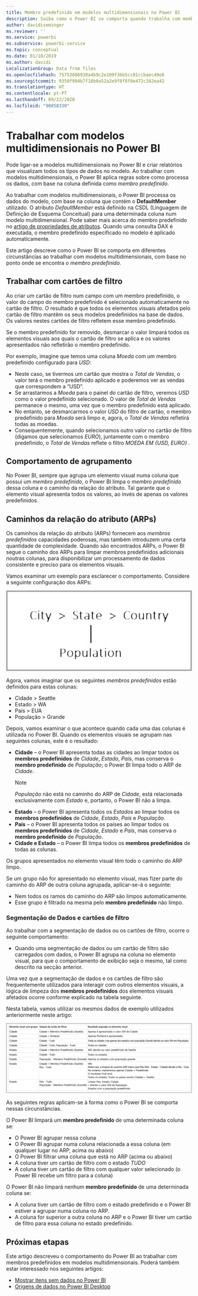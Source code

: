 ```yaml
---
title: Membro predefinido em modelos multidimensionais no Power BI
description: Saiba como o Power BI se comporta quando trabalha com membros predefinidos em modelos multidimensionais
author: davidiseminger
ms.reviewer: ''
ms.service: powerbi
ms.subservice: powerbi-service
ms.topic: conceptual
ms.date: 01/10/2019
ms.author: davidi
LocalizationGroup: Data from files
ms.openlocfilehash: 75753886930a4b9c2e109f36b5cc01ccbaec49e6
ms.sourcegitcommit: 9350f994b7f18b0a52a2e9f8f8f8e472c342ea42
ms.translationtype: HT
ms.contentlocale: pt-PT
ms.lasthandoff: 09/22/2020
ms.locfileid: "90858330"
---
```

# <a name="work-with-multidimensional-models-in-power-bi"></a>Trabalhar com modelos multidimensionais no Power BI

Pode ligar-se a modelos multidimensionais no Power BI e criar relatórios que visualizam todos os tipos de dados no modelo. Ao trabalhar com modelos multidimensionais, o Power BI aplica regras sobre como processa os dados, com base na coluna definida como *membro predefinido*. 

Ao trabalhar com modelos multidimensionais, o Power BI processa os dados do modelo, com base na coluna que contém o **DefaultMember** utilizado. O atributo *DefaultMember* está definido na CSDL (Linguagem de Definição de Esquema Conceitual) para uma determinada coluna num modelo multidimensional. Pode saber mais acerca do membro predefinido no [artigo de propriedades de atributos](/sql/analysis-services/multidimensional-models/attribute-properties-define-a-default-member?view=sql-server-2017). Quando uma consulta DAX é executada, o membro predefinido especificado no modelo é aplicado automaticamente.

Este artigo descreve como o Power BI se comporta em diferentes circunstâncias ao trabalhar com modelos multidimensionais, com base no ponto onde se encontra o *membro predefinido*. 

## <a name="working-with-filter-cards"></a>Trabalhar com cartões de filtro

Ao criar um cartão de filtro num campo com um membro predefinido, o valor do campo do membro predefinido é selecionado automaticamente no cartão de filtro. O resultado é que todos os elementos visuais afetados pelo cartão de filtro mantêm os seus modelos predefinidos na base de dados. Os valores nestes cartões de filtro refletem esse membro predefinido.

Se o membro predefinido for removido, desmarcar o valor limpará todos os elementos visuais aos quais o cartão de filtro se aplica e os valores apresentados não refletirão o membro predefinido.

Por exemplo, imagine que temos uma coluna *Moeda* com um membro predefinido configurado para *USD*:

* Neste caso, se tivermos um cartão que mostra o *Total de Vendas*, o valor terá o membro predefinido aplicado e poderemos ver as vendas que correspondem a “USD”.
* Se arrastarmos a *Moeda* para o painel do cartão de filtro, veremos *USD* como o valor predefinido selecionado. O valor de *Total de Vendas* permanece o mesmo, uma vez que o membro predefinido está aplicado.
* No entanto, se desmarcarmos o valor *USD* do filtro de cartão, o membro predefinido para *Moeda* será limpo e, agora, o *Total de Vendas* refletirá todas as moedas.
* Consequentemente, quando selecionamos outro valor no cartão de filtro (digamos que selecionamos *EURO*), juntamente com o membro predefinido, o *Total de Vendas* reflete o filtro *MOEDA EM {USD, EURO}* .

## <a name="grouping-behavior"></a>Comportamento de agrupamento

No Power BI, sempre que agrupa um elemento visual numa coluna que possui um *membro predefinido*, o Power BI limpa o *membro predefinido* dessa coluna e o caminho da relação do atributo. Tal garante que o elemento visual apresenta todos os valores, ao invés de apenas os valores predefinidos.

## <a name="attribute-relationship-paths-arps"></a>Caminhos da relação do atributo (ARPs)

Os caminhos da relação do atributo (ARPs) fornecem aos *membros predefinidos* capacidades poderosas, mas também introduzem uma certa quantidade de complexidade. Quando são encontrados ARPs, o Power BI segue o caminho dos ARPs para limpar membros predefinidos adicionais noutras colunas, para disponibilizar um processamento de dados consistente e preciso para os elementos visuais.

Vamos examinar um exemplo para esclarecer o comportamento. Considere a seguinte configuração dos ARPs:

![ARPs num modelo multidimensional](media/desktop-default-member-multidimensional-models/default-members_01.png)

Agora, vamos imaginar que os seguintes *membros predefinidos* estão definidos para estas colunas:

* Cidade > Seattle
* Estado > WA
* País > EUA
* População > Grande

Depois, vamos examinar o que acontece quando cada uma das colunas é utilizada no Power BI. Quando os elementos visuais se agrupam nas seguintes colunas, este é o resultado:

* **Cidade** – o Power BI apresenta todas as cidades ao limpar todos os **membros predefinidos** de *Cidade*, *Estado*, *País*, mas conserva o **membro predefinido** de *População*; o Power BI limpa todo o ARP de *Cidade*.
    > [!NOTE]
    > *População* não está no caminho do ARP de *Cidade*, está relacionada exclusivamente com *Estado* e, portanto, o Power BI não a limpa.
* **Estado** – o Power BI apresenta todos os *Estados* ao limpar todos os **membros predefinidos** de *Cidade*, *Estado*, *País* e *População*.
* **País** – o Power BI apresenta todos os países ao limpar todos os **membros predefinidos** de *Cidade*, *Estado* e *País*, mas conserva o **membro predefinido** de *População*.
* **Cidade e Estado** – o Power BI limpa todos os **membros predefinidos** de todas as colunas.

Os grupos apresentados no elemento visual têm todo o caminho do ARP limpo. 

Se um grupo não for apresentado no elemento visual, mas fizer parte do caminho do ARP de outra coluna agrupada, aplicar-se-á o seguinte:

* Nem todos os ramos do caminho do ARP são limpos automaticamente.
* Esse grupo é filtrado na mesma pelo **membro predefinido** não limpo.

### <a name="slicers-and-filter-cards"></a>Segmentação de Dados e cartões de filtro

Ao trabalhar com a segmentação de dados ou os cartões de filtro, ocorre o seguinte comportamento:

* Quando uma segmentação de dados ou um cartão de filtro são carregados com dados, o Power BI agrupa na coluna no elemento visual, para que o comportamento de exibição seja o mesmo, tal como descrito na secção anterior.

Uma vez que a segmentação de dados e os cartões de filtro são frequentemente utilizados para interagir com outros elementos visuais, a lógica de limpeza dos **membros predefinidos** dos elementos visuais afetados ocorre conforme explicado na tabela seguinte. 

Nesta tabela, vamos utilizar os mesmos dados de exemplo utilizados anteriormente neste artigo:

![Limpeza do comportamento ou do membro predefinido do Power BI com a segmentação de dados e os cartões de filtro](media/desktop-default-member-multidimensional-models/default-members_02.png)

As seguintes regras aplicam-se à forma como o Power BI se comporta nessas circunstâncias.

O Power BI limpará um **membro predefinido** de uma determinada coluna se:

* O Power BI agrupar nessa coluna
* O Power BI agrupar numa coluna relacionada a essa coluna (em qualquer lugar no ARP, acima ou abaixo)
* O Power BI filtrar uma coluna que está no ARP (acima ou abaixo)
* A coluna tiver um cartão de filtro com o estado *TUDO*
* A coluna tiver um cartão de filtro com qualquer valor selecionado (o Power BI recebe um filtro para a coluna)

O Power BI não limpará nenhum **membro predefinido** de uma determinada coluna se:

* A coluna tiver um cartão de filtro com o estado predefinido e o Power BI estiver a agrupar numa coluna no ARP.
* A coluna for superior a outra coluna no ARP e o Power BI tiver um cartão de filtro para essa coluna no estado predefinido.


## <a name="next-steps"></a>Próximas etapas

Este artigo descreveu o comportamento do Power BI ao trabalhar com membros predefinidos em modelos multidimensionais. Poderá também estar interessado nos seguintes artigos: 

* [Mostrar itens sem dados no Power BI](../create-reports/desktop-show-items-no-data.md)
* [Origens de dados no Power BI Desktop](desktop-data-sources.md)